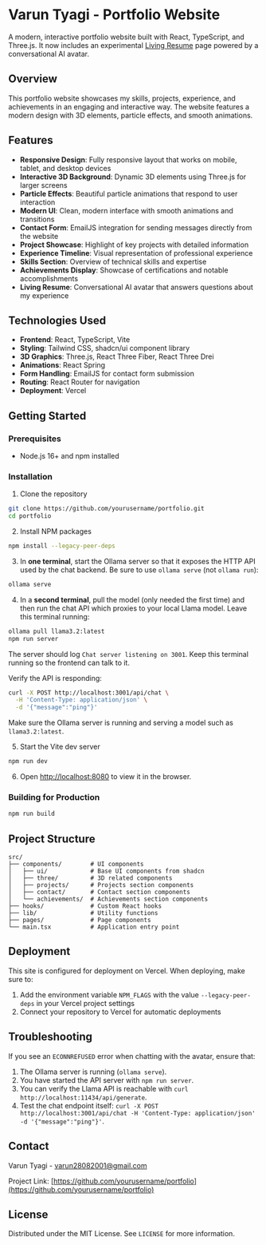 
# Varun Tyagi - Portfolio Website

A modern, interactive portfolio website built with React, TypeScript, and Three.js.
It now includes an experimental [Living Resume](docs/LivingResume.md) page powered by a conversational AI avatar.

## Overview

This portfolio website showcases my skills, projects, experience, and achievements in an engaging and interactive way. The website features a modern design with 3D elements, particle effects, and smooth animations.

## Features

- **Responsive Design**: Fully responsive layout that works on mobile, tablet, and desktop devices
- **Interactive 3D Background**: Dynamic 3D elements using Three.js for larger screens
- **Particle Effects**: Beautiful particle animations that respond to user interaction
- **Modern UI**: Clean, modern interface with smooth animations and transitions
- **Contact Form**: EmailJS integration for sending messages directly from the website
- **Project Showcase**: Highlight of key projects with detailed information
- **Experience Timeline**: Visual representation of professional experience
- **Skills Section**: Overview of technical skills and expertise
- **Achievements Display**: Showcase of certifications and notable accomplishments
- **Living Resume**: Conversational AI avatar that answers questions about my experience

## Technologies Used

- **Frontend**: React, TypeScript, Vite
- **Styling**: Tailwind CSS, shadcn/ui component library
- **3D Graphics**: Three.js, React Three Fiber, React Three Drei
- **Animations**: React Spring
- **Form Handling**: EmailJS for contact form submission
- **Routing**: React Router for navigation
- **Deployment**: Vercel

## Getting Started

### Prerequisites

- Node.js 16+ and npm installed

### Installation

1. Clone the repository
```sh
git clone https://github.com/yourusername/portfolio.git
cd portfolio
```

2. Install NPM packages
```sh
npm install --legacy-peer-deps
```

3. In **one terminal**, start the Ollama server so that it exposes the HTTP API used by the chat backend. Be sure to use `ollama serve` (not `ollama run`):
```sh
ollama serve
```

4. In a **second terminal**, pull the model (only needed the first time) and then run the chat API which proxies to your local Llama model. Leave this terminal running:
```sh
ollama pull llama3.2:latest
npm run server
```

   The server should log `Chat server listening on 3001`. Keep this terminal running so the frontend can talk to it.

   Verify the API is responding:
   ```sh
   curl -X POST http://localhost:3001/api/chat \
     -H 'Content-Type: application/json' \
     -d '{"message":"ping"}'
   ```
Make sure the Ollama server is running and serving a model such as `llama3.2:latest`.

5. Start the Vite dev server
```sh
npm run dev
```

6. Open [http://localhost:8080](http://localhost:8080) to view it in the browser.

### Building for Production

```sh
npm run build
```

## Project Structure

```
src/
├── components/        # UI components
│   ├── ui/            # Base UI components from shadcn
│   ├── three/         # 3D related components
│   ├── projects/      # Projects section components
│   ├── contact/       # Contact section components
│   └── achievements/  # Achievements section components
├── hooks/             # Custom React hooks
├── lib/               # Utility functions
├── pages/             # Page components
└── main.tsx           # Application entry point
```

## Deployment

This site is configured for deployment on Vercel. When deploying, make sure to:

1. Add the environment variable `NPM_FLAGS` with the value `--legacy-peer-deps` in your Vercel project settings
2. Connect your repository to Vercel for automatic deployments

## Troubleshooting

If you see an `ECONNREFUSED` error when chatting with the avatar, ensure that:

1. The Ollama server is running (`ollama serve`).
2. You have started the API server with `npm run server`.
3. You can verify the Llama API is reachable with `curl http://localhost:11434/api/generate`.
4. Test the chat endpoint itself: `curl -X POST http://localhost:3001/api/chat -H 'Content-Type: application/json' -d '{"message":"ping"}'`.

## Contact

Varun Tyagi - [varun28082001@gmail.com](mailto:varun28082001@gmail.com)

Project Link: [https://github.com/yourusername/portfolio](https://github.com/yourusername/portfolio)

## License

Distributed under the MIT License. See `LICENSE` for more information.

